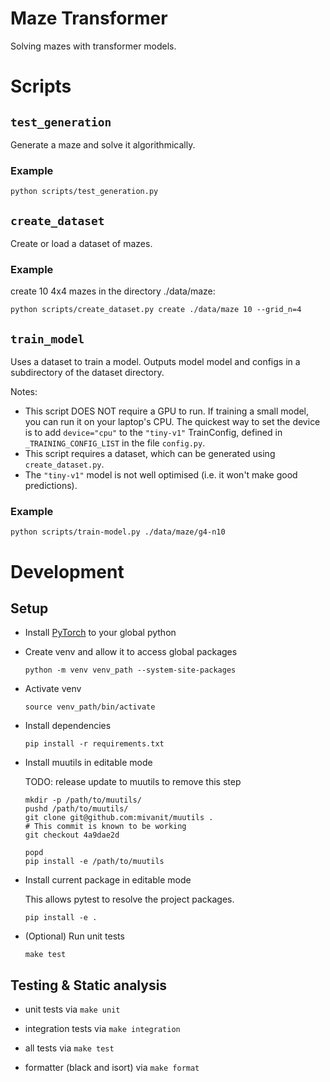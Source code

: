 # Maze Transformer

Solving mazes with transformer models.

# Scripts

## `test_generation`
Generate a maze and solve it algorithmically.

### Example
```
python scripts/test_generation.py
```

## `create_dataset`
Create or load a dataset of mazes.

### Example
create 10 4x4 mazes in the directory ./data/maze:
```
python scripts/create_dataset.py create ./data/maze 10 --grid_n=4
```

## `train_model`
Uses a dataset to train a model. Outputs model model and configs in a subdirectory of the dataset directory.

Notes:
* This script DOES NOT require a GPU to run. If training a small model, you can run it on your laptop's CPU. The quickest way to set the device is to add `device="cpu"` to the `"tiny-v1"` TrainConfig, defined in `_TRAINING_CONFIG_LIST` in the file `config.py`.
* This script requires a dataset, which can be generated using `create_dataset.py`.
* The `"tiny-v1"` model is not well optimised (i.e. it won't make good predictions).

### Example
```
python scripts/train-model.py ./data/maze/g4-n10
```


# Development

## Setup

* Install [PyTorch](https://pytorch.org/get-started/locally/) to your global python
* Create venv and allow it to access global packages

    ```python -m venv venv_path --system-site-packages```
* Activate venv

    ```source venv_path/bin/activate```
* Install dependencies

    ```pip install -r requirements.txt```

* Install muutils in editable mode

    TODO: release update to muutils to remove this step
    ```
    mkdir -p /path/to/muutils/
    pushd /path/to/muutils/
    git clone git@github.com:mivanit/muutils .
    # This commit is known to be working
    git checkout 4a9dae2d

    popd
    pip install -e /path/to/muutils
    ````

* Install current package in editable mode

    This allows pytest to resolve the project packages.
    ```
    pip install -e .
    ```

* (Optional) Run unit tests

    ```
    make test
    ```


## Testing & Static analysis

- unit tests via `make unit`

- integration tests via `make integration`

- all tests via `make test`

- formatter (black and isort) via `make format`
